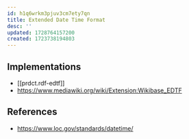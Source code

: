 ```yaml
---
id: h1q6wrkm3pjuv3cm7ety7qn
title: Extended Date Time Format
desc: ''
updated: 1728764157200
created: 1723738194803
---
```


## Implementations

- [[prdct.rdf-edtf]]
- https://www.mediawiki.org/wiki/Extension:Wikibase_EDTF

## References

- https://www.loc.gov/standards/datetime/